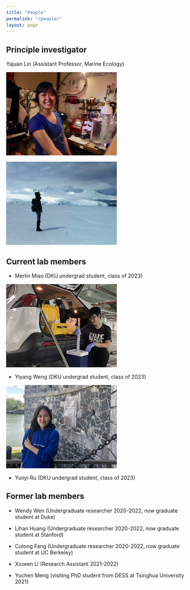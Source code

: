 ```yaml
---
title: "People"
permalink: "/people/"
layout: page
---
```


## Principle investigator
Yajuan Lin (Assistant Professor, Marine Ecology)

<a href="./assets/img/CREDITS-MAEVA-BARDY-YAJUAN-LIN-BD-1.jpeg"><img class="alignnone size-medium wp-image-72" src="./assets/img/CREDITS-MAEVA-BARDY-YAJUAN-LIN-BD-1.jpeg" alt="" width="300" height="225" /></a>

<a href="assets/img/100_3160.jpeg"><img class="alignnone size-medium wp-image-72" src="assets/img/100_3160.jpeg" alt="" width="300" height="225" /></a>

## Current lab members

- Merlin Miao (DKU undergrad student, class of 2023)

<a href="assets/img/IMG_4980-scaled-e1631180639654.jpeg"><img class="alignnone size-medium wp-image-72" src="assets/img/IMG_4980-scaled-e1631180639654.jpeg" alt="" width="300" height="225" /></a> 

- Yiyang Weng (DKU undergrad student, class of 2023)

<a href="assets/img/IMG_1835-scaled-e1652176046680.jpeg"><img class="alignnone size-medium wp-image-72" src="assets/img/IMG_1835-scaled-e1652176046680.jpeg" alt="" width="300" height="225" /></a> 

- Yunyi Ru (DKU undergrad student, class of 2023) 


## Former lab members

- Wendy Wen (Undergraduate researcher 2020-2022, now graduate student at Duke)

- Lihan Huang (Undergraduate researcher 2020-2022, now graduate student at Stanford)

- Cutong Fang (Undergraduate researcher 2020-2022, now graduate student at UC Berkeley)

- Xiuwen Li (Research Assistant 2021-2022)

- Yuchen Meng (visiting PhD student from DESS at Tsinghua University 2021)
